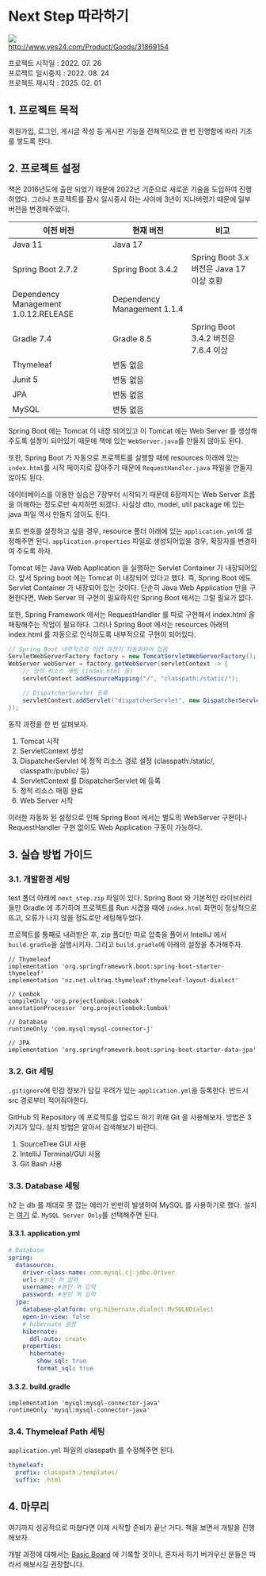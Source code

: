 # Next Step 따라하기
![](http://image.yes24.com/momo/TopCate935/MidCate008/93474058.jpg)  
http://www.yes24.com/Product/Goods/31869154

프로젝트 시작일 : 2022. 07. 26<br>
프로젝트 일시중지 : 2022. 08. 24<br>
프로젝트 재시작 : 2025. 02. 01<br>


## 1. 프로젝트 목적
회원가입, 로그인, 게시글 작성 등 게시판 기능을 전체적으로 한 번 진행함에 따라 기초를 쌓도록 한다.


## 2. 프로젝트 설정
책은 2016년도에 출판 되었기 때문에 2022년 기준으로 새로운 기술을 도입하여 진행하였다. 그러나 프로젝트를 잠시 일시중시 하는 사이에 3년이 지나버렸기 때문에 일부 버전을 변경해주었다.

| 이전 버전                              | 현재 버전                       | 비고                                |
|--------------------------------------|-----------------------------|-----------------------------------|
| Java 11                              | Java 17                     |                                   |
| Spring Boot 2.7.2                    | Spring Boot 3.4.2           | Spring Boot 3.x 버전은 Java 17 이상 호환 |
| Dependency Management 1.0.12.RELEASE | Dependency Management 1.1.4 |                                   |
| Gradle 7.4                           | Gradle 8.5                  | Spring Boot 3.4.2 버전은 7.6.4 이상 |
| Thymeleaf                            | 변동 없음                    |                                   |
| Junit 5                              | 변동 없음                    |                                   |
| JPA                                  | 변동 없음                    |                                   |
| MySQL                                | 변동 없음                    |                                   |


Spring Boot 에는 Tomcat 이 내장 되어있고 이 Tomcat 에는 Web Server 를 생성해주도록 설정이 되어있기 때문에 책에 있는 `WebServer.java`를 만들지 않아도 된다.

또한, Spring Boot 가 자동으로 프로젝트를 실행할 때에 resources 아래에 있는 `index.html`를 시작 페이지로 잡아주기 때문에 `RequestHandler.java` 파일을 만들지 않아도 된다.

데이터베이스를 이용한 실습은 7장부터 시작되기 때문데 6장까지는 Web Server 흐름을 이해하는 정도로만 숙지하면 되겠다. 사실상 dto, model, util package 에 있는 java 파일 역시 만들지 않아도 된다.

포트 번호를 설정하고 싶을 경우, resource 폴더 아래에 있는 `application.yml`에 설정해주면 된다. `application.properties` 파일로 생성되어있을 경우, 확장자를 변경하여 주도록 하자.

Tomcat 에는 Java Web Application 을 실행하는 Servlet Container 가 내장되어있다. 앞서 Spring boot 에는 Tomcat 이 내장되어 있다고 했다. 즉, Spring Boot 에도 Servlet Container 가 내장되어 있는 것이다. 단순히 Java Web Application 만을 구현한다면, Web Server 의 구현이 필요하지만 Spring Boot 에서는 그럴 필요가 없다.

또한, Spring Framework 에서는 RequestHandler 를 따로 구현해서 index.html 을 매핑해주는 작업이 필요하다. 그러나 Spring Boot 에서는 resources 아래의 index.html 를 자동으로 인식하도록 내부적으로 구현이 되어있다.

```java
// Spring Boot 내부적으로 이런 과정이 자동화되어 있음
ServletWebServerFactory factory = new TomcatServletWebServerFactory();
WebServer webServer = factory.getWebServer(servletContext -> {
    // 정적 리소스 매핑 (index.html 등)
    servletContext.addResourceMapping("/", "classpath:/static/");

    // DispatcherServlet 등록
    servletContext.addServlet("dispatcherServlet", new DispatcherServlet(applicationContext));
});
```

동작 과정을 한 번 살펴보자.

1) Tomcat 시작
2) ServletContext 생성
3) DispatcherServlet 에 정적 리소스 경로 설정 (classpath:/static/, classpath:/public/ 등)
4) ServletContext 를 DispatcherServlet 에 등록
5) 정적 리소스 매핑 완료
6) Web Server 시작

이러한 자동화 된 설정으로 인해 Spring Boot 에서는 별도의 WebServer 구현이나 RequestHandler 구현 없이도 Web Application 구동이 가능하다.


## 3. 실습 방법 가이드
### 3.1. 개발환경 세팅
test 폴더 아래에 `next_step.zip` 파일이 있다. Spring Boot 와 기본적인 라이브러리들만 Gradle 에 추가하여 프로젝트를 Run 시켰을 때에 `index.html` 화면이 정상적으로 뜨고, 오류가 나지 않을 정도로만 세팅해두었다.

프로젝트를 통째로 내려받은 후, zip 폴더만 따로 압축을 풀어서 IntelliJ 에서 `build.gradle`을 실행시키자. 그리고 `build.gradle`에 아래의 설정을 추가해주자.

```thymeleafexpressions
// Thymeleaf
implementation 'org.springframework.boot:spring-boot-starter-thymeleaf'
implementation 'nz.net.ultraq.thymeleaf:thymeleaf-layout-dialect'

// Lombok
compileOnly 'org.projectlombok:lombok'
annotationProcessor 'org.projectlombok:lombok'

// Database
runtimeOnly 'com.mysql:mysql-connector-j'

// JPA
implementation 'org.springframework.boot:spring-boot-starter-data-jpa'
```

### 3.2. Git 세팅
`.gitignore`에 민감 정보가 담길 우려가 있는 `application.yml`을 등록한다. 반드시 src 경로부터 적어줘야한다.

GitHub 의 Repository 에 프로젝트를 업로드 하기 위해 Git 을 사용해보자. 방법은 3가지가 있다. 설치 방법은 알아서 검색해보기 바란다.
1. SourceTree GUI 사용
2. IntelliJ Terminal/GUI 사용
3. Git Bash 사용

### 3.3. Database 세팅
h2 는 db 를 제대로 못 잡는 에러가 빈번히 발생하여 MySQL 를 사용하기로 했다. 설치는 [여기](https://dev.mysql.com/downloads/installer/) 로. `MySQL Server Only`를 선택해주면 된다.
#### 3.3.1. application.yml
```yaml
# Database
spring:
  datasource:
    driver-class-name: com.mysql.cj.jdbc.Driver
    url: #본인 꺼 입력
    username: #본인 꺼 입력
    password: #본인 꺼 입력
  jpa:
    database-platform: org.hibernate.dialect.MySQL8Dialect
    open-in-view: false
    # hibernate 설정
    hibernate:
      ddl-auto: create
    properties:
      hibernate:
        show_sql: true
        format_sql: true
```
#### 3.3.2. build.gradle
```thymeleaf
implementation 'mysql:mysql-connector-java'
runtimeOnly 'mysql:mysql-connector-java'
```

### 3.4. Thymeleaf Path 세팅
`application.yml` 파일의 classpath 를 수정해주면 된다.
```yaml
thymeleaf:
  prefix: classpath:/templates/
  suffix: .html
```


## 4. 마무리
여기까지 성공적으로 마쳤다면 이제 시작할 준비가 끝난 거다. 책을 보면서 개발을 진행해보자.

개발 과정에 대해서는 [Basic Board](https://haema-dev.tistory.com/category/Project/Basic%20Board) 에 기록할 것이니, 혼자서 하기 버거우신 분들은 따라서 해보시길 권장합니다.